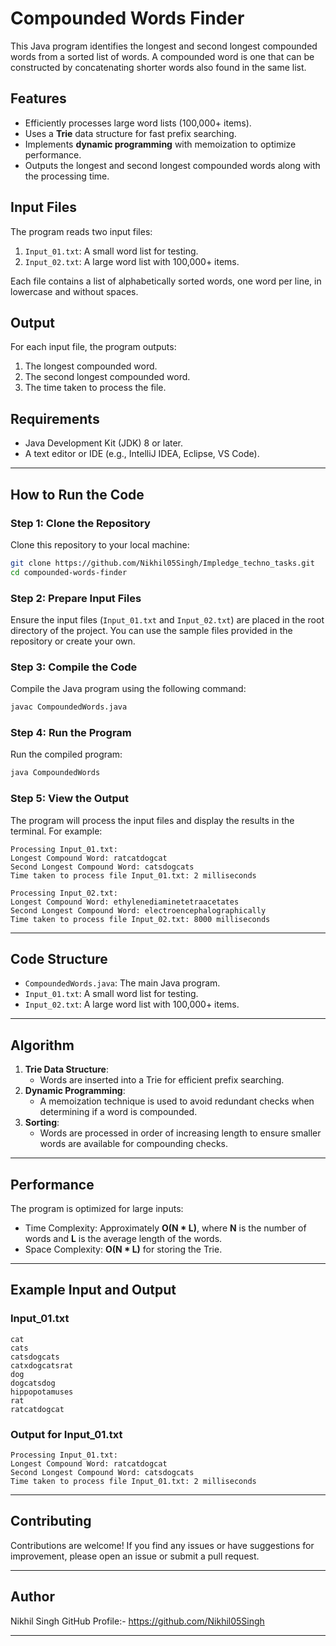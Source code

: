 # Compounded Words Finder

This Java program identifies the longest and second longest compounded words from a sorted list of words. A compounded word is one that can be constructed by concatenating shorter words also found in the same list.

## Features
- Efficiently processes large word lists (100,000+ items).
- Uses a **Trie** data structure for fast prefix searching.
- Implements **dynamic programming** with memoization to optimize performance.
- Outputs the longest and second longest compounded words along with the processing time.

## Input Files
The program reads two input files:
1. `Input_01.txt`: A small word list for testing.
2. `Input_02.txt`: A large word list with 100,000+ items.

Each file contains a list of alphabetically sorted words, one word per line, in lowercase and without spaces.

## Output
For each input file, the program outputs:
1. The longest compounded word.
2. The second longest compounded word.
3. The time taken to process the file.

## Requirements
- Java Development Kit (JDK) 8 or later.
- A text editor or IDE (e.g., IntelliJ IDEA, Eclipse, VS Code).

---

## How to Run the Code

### Step 1: Clone the Repository
Clone this repository to your local machine:
```bash
git clone https://github.com/Nikhil05Singh/Impledge_techno_tasks.git
cd compounded-words-finder
```

### Step 2: Prepare Input Files
Ensure the input files (`Input_01.txt` and `Input_02.txt`) are placed in the root directory of the project. You can use the sample files provided in the repository or create your own.

### Step 3: Compile the Code
Compile the Java program using the following command:
```bash
javac CompoundedWords.java
```

### Step 4: Run the Program
Run the compiled program:
```bash
java CompoundedWords
```

### Step 5: View the Output
The program will process the input files and display the results in the terminal. For example:
```
Processing Input_01.txt:
Longest Compound Word: ratcatdogcat
Second Longest Compound Word: catsdogcats
Time taken to process file Input_01.txt: 2 milliseconds

Processing Input_02.txt:
Longest Compound Word: ethylenediaminetetraacetates
Second Longest Compound Word: electroencephalographically
Time taken to process file Input_02.txt: 8000 milliseconds
```

---

## Code Structure
- `CompoundedWords.java`: The main Java program.
- `Input_01.txt`: A small word list for testing.
- `Input_02.txt`: A large word list with 100,000+ items.

---

## Algorithm
1. **Trie Data Structure**:
   - Words are inserted into a Trie for efficient prefix searching.
2. **Dynamic Programming**:
   - A memoization technique is used to avoid redundant checks when determining if a word is compounded.
3. **Sorting**:
   - Words are processed in order of increasing length to ensure smaller words are available for compounding checks.

---

## Performance
The program is optimized for large inputs:
- Time Complexity: Approximately **O(N * L)**, where **N** is the number of words and **L** is the average length of the words.
- Space Complexity: **O(N * L)** for storing the Trie.

---

## Example Input and Output

### Input_01.txt
```
cat
cats
catsdogcats
catxdogcatsrat
dog
dogcatsdog
hippopotamuses
rat
ratcatdogcat
```

### Output for Input_01.txt
```
Processing Input_01.txt:
Longest Compound Word: ratcatdogcat
Second Longest Compound Word: catsdogcats
Time taken to process file Input_01.txt: 2 milliseconds
```

---

## Contributing
Contributions are welcome! If you find any issues or have suggestions for improvement, please open an issue or submit a pull request.

---

## Author
Nikhil Singh
GitHub Profile:- https://github.com/Nikhil05Singh

---
